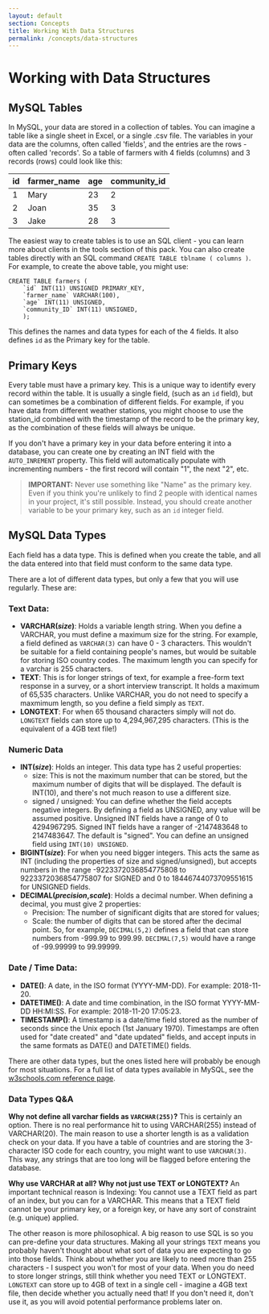 ```yaml
---
layout: default
section: Concepts
title: Working With Data Structures
permalink: /concepts/data-structures
---
```


# Working with Data Structures

## MySQL Tables
In MySQL, your data are stored in a collection of tables. You can imagine a  table like a single sheet in Excel, or a single .csv file. The variables in your data are the columns, often called 'fields', and the entries are the rows - often called 'records'. So a table of farmers with 4 fields (columns) and 3 records (rows) could look like this:

| id | farmer_name | age | community_id |
|----|-------------|-----|--------------|
|  1 | Mary        |  23 |            2 |
|  2 | Joan        |  35 |            3 |
|  3 | Jake        |  28 |            3 |

The easiest way to create tables is to use an SQL client - you can learn more about clients in the tools section of this pack. You can also create tables directly with an SQL command `CREATE TABLE tblname ( columns )`. For example, to create the above table, you might use:

```
CREATE TABLE farmers (
    `id` INT(11) UNSIGNED PRIMARY_KEY,
    `farmer_name` VARCHAR(100),
    `age` INT(11) UNSIGNED,
    `community_ID` INT(11) UNSIGNED,    
    );
```

This defines the names and data types for each of the 4 fields. It also defines `id` as the Primary key for the table.

## Primary Keys
Every table must have a primary key. This is a unique way to identify every record within the table. It is usually a single field, (such as an `id` field), but can sometimes be a combination of different fields. For example, if you have data from different weather stations, you might choose to use the station_id combined with the timestamp of the record to be the primary key, as the combination of these fields will always be unique. 

If you don't have a primary key in your data before entering it into a database, you can create one by creating an INT field with the `AUTO_INREMENT` property. This field will automatically populate with incrementing numbers - the first record will contain "1", the next "2", etc. 

>**IMPORTANT:** Never use something like "Name" as the primary key. Even if you think you're unlikely to find 2 people with identical names in your project, it's still possible. Instead, you should create another variable to be your primary key, such as an `id` integer field. 

## MySQL Data Types
Each field has a data type. This is defined when you create the table, and all the data entered into that field must conform to the same data type. 

There are a lot of different data types, but only a few that you will use regularly. These are: 

### Text Data:
 - **VARCHAR(_size_)**: Holds a variable length string. When you define a VARCHAR, you must define a maximum size for the string. For example, a field defined as `VARCHAR(3)` can have 0 - 3 characters. This wouldn't be suitable for a field containing people's names, but would be suitable for storing ISO country codes. The maximum length you can specify for a varchar is 255 characters.
 - **TEXT**: This is for longer strings of text, for example a free-form text response in a survey, or a short interview transcript. It holds a maximum of 65,535 characters. Unlike VARCHAR, you do not need to specify a maxmimum length, so you define a field simply as `TEXT`. 
 - **LONGTEXT**: For when 65 thousand characters simply will not do. `LONGTEXT` fields can store up to 4,294,967,295 characters. (This is the equivalent of a 4GB text file!)

### Numeric Data
- **INT(_size_)**: Holds an integer. This data type has 2 useful properties:
    + size: This is not the maximum number that can be stored, but the maximum number of digits that will be displayed. The default is INT(10), and there's not much reason to use a different size.
    + signed / unsigned: You can define whether the field accepts negative integers. By defining a field as UNSIGNED, any value will be assumed positive. Unsigned INT fields have a range of 0 to 4294967295. Signed INT fields have a ranger of -2147483648 to 2147483647. The default is "signed". You can define an unsigned field using `INT(10) UNSIGNED`.
- **BIGINT(_size_)**: For when you need bigger integers. This acts the same as INT (including the properties of size and signed/unsigned), but accepts numbers in the range -9223372036854775808 to 9223372036854775807 for SIGNED and 0 to 18446744073709551615 for UNSIGNED fields.
- **DECIMAL(_precision_,_scale_)**: Holds a decimal number. When defining a decimal, you must give 2 properties: 
    + Precision: The number of significant digits that are stored for values;
    + Scale: the number of digits that can be stored after the decimal point.
 So, for example, `DECIMAL(5,2)` defines a field that can store numbers from -999.99 to 999.99. `DECIMAL(7,5)` would have a range of -99.99999 to 99.99999.

### Date / Time Data:
- **DATE()**: A date, in the ISO format (YYYY-MM-DD). For example: 2018-11-20.
- **DATETIME()**: A date and time combination, in the ISO format YYYY-MM-DD HH:MI:SS. For example: 2018-11-20 17:05:23.
- **TIMESTAMP()**: A timestamp is a date/time field stored as the number of seconds since the Unix epoch (1st January 1970). Timestamps are often used for "date created" and "date updated" fields, and accept inputs in the same formats as DATE() and DATETIME() fields. 

There are other data types, but the ones listed here will probably be enough for most situations. For a full list of data types available in MySQL, see the [w3schools.com reference page](https://www.w3schools.com/sql/sql_datatypes.asp).


### Data Types Q&A

**Why not define all varchar fields as `VARCHAR(255)`?**
This is certainly an option. There is no real performance hit to using VARCHAR(255) instead of VARCHAR(20). The main reason to use a shorter length is as a validation check on your data. If you have a table of countries and are storing the 3-character ISO code for each country, you might want to use `VARCHAR(3)`. This way, any strings that are too long will be flagged before entering the database.

**Why use VARCHAR at all? Why not just use TEXT or LONGTEXT?**
An important technical reason is Indexing: You cannot use a TEXT field as part of an index, but you can for a VARCHAR. This means that a TEXT field cannot be your primary key, or a foreign key, or have any sort of constraint (e.g. unique) applied.

The other reason is more philosophical. A big reason to use SQL is so you can pre-define your data structures. Making all your strings `TEXT` means you probably haven't thought about what sort of data you are expecting to go into those fields. Think about whether you are likely to need more than 255 characters - I suspect you won't for most of your data. When you do need to store longer strings, still think whether you need TEXT or LONGTEXT. `LONGTEXT` can store up to 4GB of text in a single cell - imagine a 4GB text file, then decide whether you actually need that! If you don't need it, don't use it, as you will avoid potential performance problems later on.






